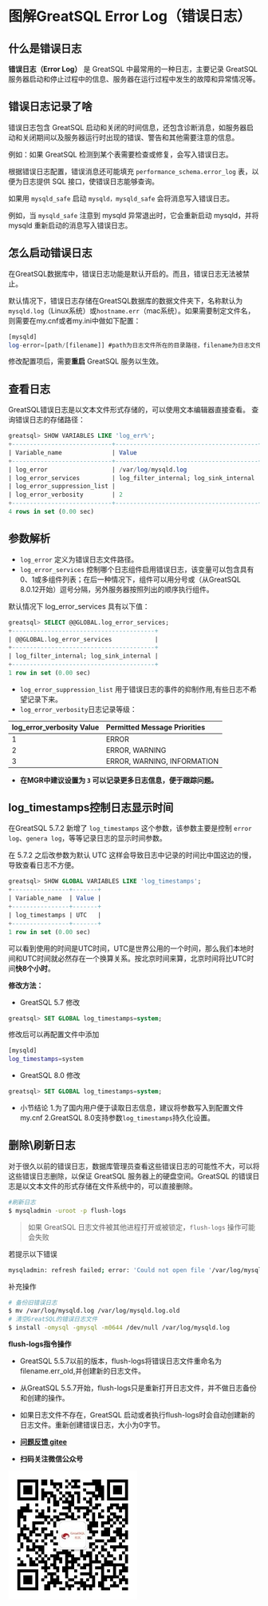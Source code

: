 # 图解GreatSQL Error Log（错误日志）

## 什么是错误日志

**错误日志（Error Log）** 是 GreatSQL 中最常用的一种日志，主要记录 GreatSQL 服务器启动和停止过程中的信息、服务器在运行过程中发生的故障和异常情况等。

## 错误日志记录了啥

错误日志包含 GreatSQL 启动和关闭的时间信息，还包含诊断消息，如服务器启动和关闭期间以及服务器运行时出现的错误、警告和其他需要注意的信息。

例如：如果 GreatSQL 检测到某个表需要检查或修复，会写入错误日志。

根据错误日志配置，错误消息还可能填充 `performance_schema.error_log` 表，以便为日志提供 SQL 接口，使错误日志能够查询。

如果用 `mysqld_safe` 启动 `mysqld，mysqld_safe` 会将消息写入错误日志。

例如，当 `mysqld_safe` 注意到 mysqld 异常退出时，它会重新启动 mysqld，并将 mysqld 重新启动的消息写入错误日志。

## 怎么启动错误日志

在GreatSQL数据库中，错误日志功能是默认开启的。而且，错误日志无法被禁止。

默认情况下，错误日志存储在GreatSQL数据库的数据文件夹下，名称默认为`mysqld.log`（Linux系统）或`hostname.err`（mac系统）。如果需要制定文件名，则需要在my.cnf或者my.ini中做如下配置：

```sql
[mysqld]
log-error=[path/[filename]] #path为日志文件所在的目录路径，filename为日志文件名
```

修改配置项后，需要**重启** GreatSQL 服务以生效。

## 查看日志

GreatSQL错误日志是以文本文件形式存储的，可以使用文本编辑器直接查看。
查询错误日志的存储路径：

```sql
greatsql> SHOW VARIABLES LIKE 'log_err%';
+----------------------------+----------------------------------------+
| Variable_name              | Value                                  |
+----------------------------+----------------------------------------+
| log_error                  | /var/log/mysqld.log                     |
| log_error_services         | log_filter_internal; log_sink_internal |
| log_error_suppression_list |                                        |
| log_error_verbosity        | 2                                      |
+----------------------------+----------------------------------------+
4 rows in set (0.00 sec)
```

## 参数解析

- `log_error` 定义为错误日志文件路径。
- `log_error_services` 控制哪个日志组件启用错误日志，该变量可以包含具有0、1或多组件列表；在后一种情况下，组件可以用分号或（从GreatSQL 8.0.12开始）逗号分隔，另外服务器按照列出的顺序执行组件。

默认情况下 log_error_services 具有以下值：

```sql
greatsql> SELECT @@GLOBAL.log_error_services;
+----------------------------------------+
| @@GLOBAL.log_error_services            |
+----------------------------------------+
| log_filter_internal; log_sink_internal |
+----------------------------------------+
1 row in set (0.00 sec)
```

- `log_error_suppression_list` 用于错误日志的事件的抑制作用,有些日志不希望记录下来。
- `log_error_verbosity`日志记录等级：

| log_error_verbosity Value | Permitted Message Priorities |
| :------------------------ | :--------------------------- |
| 1                         | ERROR                        |
| 2                         | ERROR, WARNING               |
| 3                         | ERROR, WARNING, INFORMATION  |

- **在MGR中建议设置为 `3` 可以记录更多日志信息，便于跟踪问题。**

## log_timestamps控制日志显示时间

在GreatSQL 5.7.2 新增了 `log_timestamps` 这个参数，该参数主要是控制 `error log`、`genera log`，等等记录日志的显示时间参数。

在 5.7.2 之后改参数为默认 UTC 这样会导致日志中记录的时间比中国这边的慢，导致查看日志不方便。

```sql
greatsql> SHOW GLOBAL VARIABLES LIKE 'log_timestamps';
+----------------+-------+
| Variable_name  | Value |
+----------------+-------+
| log_timestamps | UTC   |
+----------------+-------+
1 row in set (0.00 sec)
```

可以看到使用的时间是UTC时间，UTC是世界公用的一个时间，那么我们本地时间和UTC时间就必然存在一个换算关系。按北京时间来算，北京时间将比UTC时间**快8个小时**。

**修改方法：**

- GreatSQL 5.7 修改


```sql
greatsql> SET GLOBAL log_timestamps=system;
```

  修改后可以再配置文件中添加

  ```bash
  [mysqld]
  log_timestamps=system
  ```

- GreatSQL 8.0 修改

```sql
greatsql> SET GLOBAL log_timestamps=system;
```

- 小节结论
  1.为了国内用户便于读取日志信息，建议将参数写入到配置文件my.cnf
  2.GreatSQL 8.0支持参数`log_timestamps`持久化设置。

## 删除\刷新日志

对于很久以前的错误日志，数据库管理员查看这些错误日志的可能性不大，可以将这些错误日志删除，以保证 GreatSQL 服务器上的硬盘空间。GreatSQL 的错误日志是以文本文件的形式存储在文件系统中的，可以直接删除。

```bash
#刷新日志
$ mysqladmin -uroot -p flush-logs
```

> 如果 GreatSQL 日志文件被其他进程打开或被锁定，`flush-logs` 操作可能会失败

若提示以下错误

```bash
mysqladmin: refresh failed; error: 'Could not open file '/var/log/mysqld.log' for error logging.'
```

补充操作

```bash
# 备份旧错误日志
$ mv /var/log/mysqld.log /var/log/mysqld.log.old
# 清空GreatSQL的错误日志文件
$ install -omysql -gmysql -m0644 /dev/null /var/log/mysqld.log
```

**flush-logs指令操作**

- GreatSQL 5.5.7以前的版本，flush-logs将错误日志文件重命名为filename.err_old,并创建新的日志文件。
- 从GreatSQL 5.5.7开始，flush-logs只是重新打开日志文件，并不做日志备份和创建的操作。
- 如果日志文件不存在，GreatSQL 启动或者执行flush-logs时会自动创建新的日志文件。重新创建错误日志，大小为0字节。

- **[问题反馈 gitee](https://gitee.com/GreatSQL/GreatSQL-Manual/issues)**

- **扫码关注微信公众号**

![greatsql-wx](../greatsql-wx.jpg)
